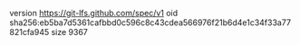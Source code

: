 version https://git-lfs.github.com/spec/v1
oid sha256:eb5ba7d5361cafbbd0c596c8c43cdea566976f21b6d4e1c34f33a77821cfa945
size 9367
